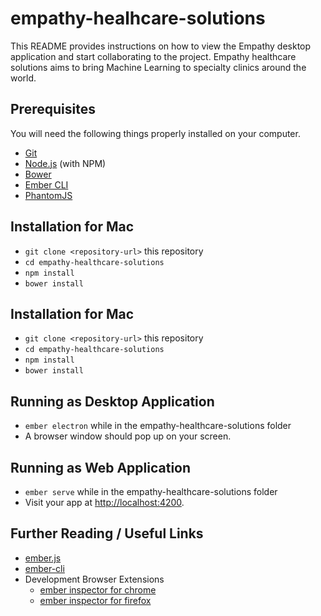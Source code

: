 # empathy-healhcare-solutions

This README provides instructions on how to view the Empathy desktop application and start collaborating to the project. Empathy healthcare solutions aims to bring Machine Learning to specialty clinics around the world.

## Prerequisites

You will need the following things properly installed on your computer.

* [Git](http://git-scm.com/)
* [Node.js](http://nodejs.org/) (with NPM)
* [Bower](http://bower.io/)
* [Ember CLI](http://ember-cli.com/)
* [PhantomJS](http://phantomjs.org/)

## Installation for Mac

* `git clone <repository-url>` this repository
* `cd empathy-healthcare-solutions`
* `npm install`
* `bower install`

## Installation for Mac

* `git clone <repository-url>` this repository
* `cd empathy-healthcare-solutions`
* `npm install`
* `bower install`

## Running as Desktop Application

* `ember electron` while in the empathy-healthcare-solutions folder
* A browser window should pop up on your screen.

## Running as Web Application

* `ember serve` while in the empathy-healthcare-solutions folder
* Visit your app at [http://localhost:4200](http://localhost:4200).


## Further Reading / Useful Links

* [ember.js](http://emberjs.com/)
* [ember-cli](http://ember-cli.com/)
* Development Browser Extensions
  * [ember inspector for chrome](https://chrome.google.com/webstore/detail/ember-inspector/bmdblncegkenkacieihfhpjfppoconhi)
  * [ember inspector for firefox](https://addons.mozilla.org/en-US/firefox/addon/ember-inspector/)
